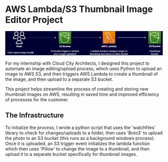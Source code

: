 # AWS Lambda/S3 Thumbnail Image Editor Project
![This is an image](/image_editor.png)

For my internship with Cloud City Architects, I designed this project to automate an image editing/upload process, which uses Python to upload an image to AWS S3, and then triggers AWS Lambda to create a thumbnail of the image, and then upload to a separate S3 bucket. 

This project helps streamline the process of creating and storing new thumbnail images on AWS, resulting in saved time and improved efficiency of processes for the customer.

## The Infrastructure

To initialize the process, I wrote a python script that uses the 'watchfiles' library to check for changes/uploads to a folder, then uses 'Boto3' to upload the photo to an S3 bucket (this runs as a background windows process). Once it is uploaded, an S3 trigger event initializes the lambda function which then uses 'Pillow' to change the image to a thumbnail, and then upload it to a separate bucket specifically for thumbnail images.

